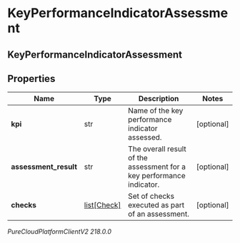 # KeyPerformanceIndicatorAssessment

## KeyPerformanceIndicatorAssessment

## Properties

|Name | Type | Description | Notes|
|------------ | ------------- | ------------- | -------------|
| **kpi** | str | Name of the key performance indicator assessed. | [optional] |
| **assessment_result** | str | The overall result of the assessment for a key performance indicator. | [optional] |
| **checks** | [list[Check]](Check) | Set of checks executed as part of an assessment. | [optional] |



_PureCloudPlatformClientV2 218.0.0_
